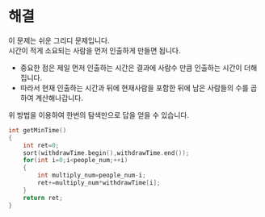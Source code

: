 # 해결
이 문제는 쉬운 그리디 문제입니다.  
시간이 적게 소요되는 사람을 먼저 인출하게 만들면 됩니다.  
- 중요한 점은 제일 먼저 인출하는 시간은 결과에 사람수 만큼 인출하는 시간이 더해집니다.  
- 따라서 현재 인출하는 시간과 뒤에 현재사람을 포함한 뒤에 남은 사람들의 수를 곱하여 계산해나갑니다.

위 방법을 이용하여 한번의 탐색만으로 답을 얻을 수 있습니다.  
```c++
int getMinTime()
{
    int ret=0;
    sort(withdrawTime.begin(),withdrawTime.end());
    for(int i=0;i<people_num;++i)
    {
        int multiply_num=people_num-i;
        ret+=multiply_num*withdrawTime[i];
    }
    return ret;
}

```
